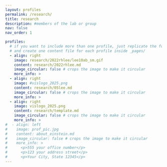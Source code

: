 ```yaml
---
layout: profiles
permalink: /research/
title: research
description: #members of the lab or group
nav: false
nav_order: 1

profiles:
  # if you want to include more than one profile, just replicate the following block
  # and create one content file for each profile inside _pages/
  - align: right
    image: research/2022rhlee/lee10ab_sm.gif
    content: research/2022rhlee.md
    image_circular: false # crops the image to make it circular
    more_info: >
  - align: right
    image: #vislogo_2025.png
    content: research/05lee.md
    image_circular: false # crops the image to make it circular
    more_info: >
  - align: right
    image: vislogo_2025.png
    content: research/template.md
    image_circular: false # crops the image to make it circular
    more_info: >
#  - align: left
#    image: prof_pic.jpg
#    content: about_einstein.md
#    image_circular: false # crops the image to make it circular
#    more_info: >
#      <p>555 your office number</p>
#      <p>123 your address street</p>
#      <p>Your City, State 12345</p>
---
```

